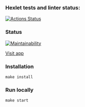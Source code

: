 ### Hexlet tests and linter status:
[![Actions Status](https://github.com/VladFiliucov/frontend-project-lvl3/workflows/hexlet-check/badge.svg)](https://github.com/VladFiliucov/frontend-project-lvl3/actions)

### Status
[![Maintainability](https://api.codeclimate.com/v1/badges/9a6cf204f6f617878381/maintainability)](https://codeclimate.com/github/VladFiliucov/frontend-project-lvl3/maintainability)

[Visit app](https://pedantic-johnson-e38f4b.netlify.app/)

### Installation

```
make install
```

### Run locally
```
make start
```
